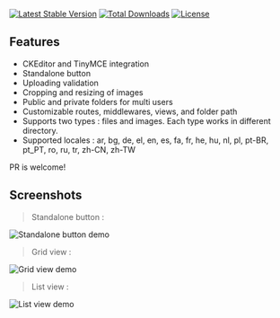 [![Latest Stable Version](https://poser.pugx.org/jeylabs/vaultbox/v/stable)](https://packagist.org/packages/Jeylabs/vaultbox)
[![Total Downloads](https://poser.pugx.org/jeylabs/vaultbox/downloads)](https://packagist.org/packages/Jeylabs/vaultbox)
[![License](https://poser.pugx.org/jeylabs/vaultbox/license)](https://packagist.org/packages/Jeylabs/vaultbox)

## Features
 * CKEditor and TinyMCE integration
 * Standalone button
 * Uploading validation
 * Cropping and resizing of images
 * Public and private folders for multi users
 * Customizable routes, middlewares, views, and folder path
 * Supports two types : files and images. Each type works in different directory.
 * Supported locales : ar, bg, de, el, en, es, fa, fr, he, hu, nl, pl, pt-BR, pt_PT, ro, ru, tr, zh-CN, zh-TW

PR is welcome!

## Screenshots
> Standalone button :

![Standalone button demo](https://jeylabs.github.io/vaultbox/images/Vaultbox01.png)

> Grid view :

![Grid view demo](https://jeylabs.github.io/vaultbox/images/Vaultbox02.png)

> List view :

![List view demo](https://jeylabs.github.io/vaultbox/images/Vaultbox03.png)
  
